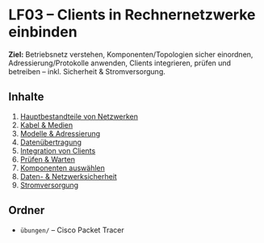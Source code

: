 # LF03 – Clients in Rechnernetzwerke einbinden


**Ziel:** Betriebsnetz verstehen, Komponenten/Topologien sicher einordnen, Adressierung/Protokolle anwenden, Clients integrieren, prüfen und betreiben – inkl. Sicherheit & Stromversorgung.


## Inhalte
1. [Hauptbestandteile von Netzwerken](./01-hauptbestandteile-von-netzwerken.md)
2. [Kabel & Medien](./02-kabel-und-medien.md)
3. [Modelle & Adressierung](./03-modelle-und-adressierung.md)
4. [Datenübertragung](./04-datenuebertragung.md)
5. [Integration von Clients](./05-integration-von-clients.md)
6. [Prüfen & Warten](./06-pruefen-und-warten.md)
7. [Komponenten auswählen](./07-komponenten-auswahl.md)
8. [Daten- & Netzwerksicherheit](./08-daten-und-netzwerksicherheit.md)
9. [Stromversorgung](./09-stromversorgung.md)


## Ordner
- `übungen/` – Cisco Packet Tracer
